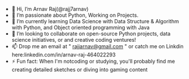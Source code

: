 - 👋 Hi, I’m Arnav Raj(@rajj7arnav)
- 👀 I’m passionate about Python, Working on Projects.
- 🌱 I’m currently learning Data Science with Data Structure & Algorithm with Python, and Object oriented programming with Java
- 💞️ I’m looking to collaborate on open-source Python projects, data science initiatives, or and creative coding ventures!
- 📫 Drop me an email at " rajjarnav@gmail.com " or catch me on Linkdin here:linkedin.com/in/arnav-raj-464022293
- ⚡ Fun fact: When I'm notcoding or studying, you'll probably find me creating detailed sketches or diving into gaming content

<!---
rajj7arnav/rajj7arnav is a ✨ special ✨ repository because its `README.md` (this file) appears on your GitHub profile.
You can click the Preview link to take a look at your changes.
--->
